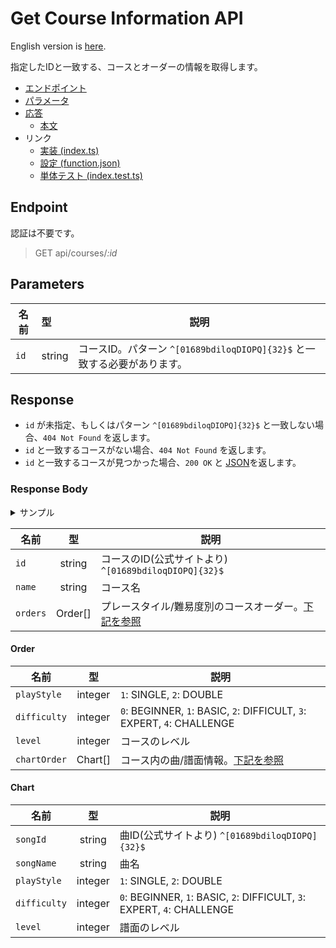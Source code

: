 # Get Course Information API

English version is [here](./README.md).

指定したIDと一致する、コースとオーダーの情報を取得します。

- [エンドポイント](#endpoint)
- [パラメータ](#parameters)
- [応答](#response)
  - [本文](#response-body)
- リンク
  - [実装 (index.ts)](index.ts)
  - [設定 (function.json)](function.json)
  - [単体テスト (index.test.ts)](index.test.ts)

## Endpoint

認証は不要です。

> GET api/courses/*:id*

## Parameters

|名前|型|説明|
|---|:--|---|
|`id`|string|コースID。パターン `^[01689bdiloqDIOPQ]{32}$` と一致する必要があります。|

## Response

- `id` が未指定、もしくはパターン `^[01689bdiloqDIOPQ]{32}$` と一致しない場合、`404 Not Found` を返します。
- `id` と一致するコースがない場合、`404 Not Found` を返します。
- `id` と一致するコースが見つかった場合、`200 OK` と [JSON](#response-body)を返します。

### Response Body

<details>
  <summary>サンプル</summary>

```json
{
  "id": "qbbOOO1QibO1861bqQII9lqlPiIoqb98",
  "name": "FIRST",
  "orders": [
    {
      "playStyle": 1,
      "difficulty": 0,
      "level": 4,
      "chartOrder": [
        {
          "songId": "lIlQ8DbPP6Iil1DOlQ6d8IPQblDQ8IiI",
          "songName": "HAVE YOU NEVER BEEN MELLOW (20th Anniversary Mix)",
          "difficulty": 0,
          "level": 2
        },
        {
          "songId": "b1do8OI6qDDlQO0PI16868ql6bdbI886",
          "songName": "MAKE IT BETTER",
          "difficulty": 0,
          "level": 3
        },
        {
          "songId": "Pb9II0oiI9ODQ8OP8IqIPQP9P68biqIi",
          "songName": "TRIP MACHINE",
          "difficulty": 0,
          "level": 3
        },
        {
          "songId": "06loOQ0DQb0DqbOibl6qO81qlIdoP9DI",
          "songName": "PARANOiA",
          "difficulty": 0,
          "level": 4
        }
      ]
    },
    {
      "playStyle": 1,
      "difficulty": 1,
      "level": 8,
      "chartOrder": [
        {
          "songId": "lIlQ8DbPP6Iil1DOlQ6d8IPQblDQ8IiI",
          "songName": "HAVE YOU NEVER BEEN MELLOW (20th Anniversary Mix)",
          "difficulty": 1,
          "level": 4
        },
        {
          "songId": "b1do8OI6qDDlQO0PI16868ql6bdbI886",
          "songName": "MAKE IT BETTER",
          "difficulty": 1,
          "level": 7
        },
        {
          "songId": "Pb9II0oiI9ODQ8OP8IqIPQP9P68biqIi",
          "songName": "TRIP MACHINE",
          "difficulty": 1,
          "level": 8
        },
        {
          "songId": "06loOQ0DQb0DqbOibl6qO81qlIdoP9DI",
          "songName": "PARANOiA",
          "difficulty": 1,
          "level": 8
        }
      ]
    },
    {
      "playStyle": 1,
      "difficulty": 2,
      "level": 9,
      "chartOrder": [
        {
          "songId": "lIlQ8DbPP6Iil1DOlQ6d8IPQblDQ8IiI",
          "songName": "HAVE YOU NEVER BEEN MELLOW (20th Anniversary Mix)",
          "difficulty": 2,
          "level": 6
        },
        {
          "songId": "b1do8OI6qDDlQO0PI16868ql6bdbI886",
          "songName": "MAKE IT BETTER",
          "difficulty": 2,
          "level": 9
        },
        {
          "songId": "Pb9II0oiI9ODQ8OP8IqIPQP9P68biqIi",
          "songName": "TRIP MACHINE",
          "difficulty": 2,
          "level": 9
        },
        {
          "songId": "06loOQ0DQb0DqbOibl6qO81qlIdoP9DI",
          "songName": "PARANOiA",
          "difficulty": 2,
          "level": 9
        }
      ]
    },
    {
      "playStyle": 1,
      "difficulty": 3,
      "level": 12,
      "chartOrder": [
        {
          "songId": "lIlQ8DbPP6Iil1DOlQ6d8IPQblDQ8IiI",
          "songName": "HAVE YOU NEVER BEEN MELLOW (20th Anniversary Mix)",
          "difficulty": 3,
          "level": 10
        },
        {
          "songId": "b1do8OI6qDDlQO0PI16868ql6bdbI886",
          "songName": "MAKE IT BETTER",
          "difficulty": 3,
          "level": 12
        },
        {
          "songId": "Pb9II0oiI9ODQ8OP8IqIPQP9P68biqIi",
          "songName": "TRIP MACHINE",
          "difficulty": 3,
          "level": 10
        },
        {
          "songId": "06loOQ0DQb0DqbOibl6qO81qlIdoP9DI",
          "songName": "PARANOiA",
          "difficulty": 3,
          "level": 11
        }
      ]
    },
    {
      "playStyle": 2,
      "difficulty": 1,
      "level": 9,
      "chartOrder": [
        {
          "songId": "lIlQ8DbPP6Iil1DOlQ6d8IPQblDQ8IiI",
          "songName": "HAVE YOU NEVER BEEN MELLOW (20th Anniversary Mix)",
          "difficulty": 1,
          "level": 4
        },
        {
          "songId": "b1do8OI6qDDlQO0PI16868ql6bdbI886",
          "songName": "MAKE IT BETTER",
          "difficulty": 1,
          "level": 7
        },
        {
          "songId": "Pb9II0oiI9ODQ8OP8IqIPQP9P68biqIi",
          "songName": "TRIP MACHINE",
          "difficulty": 1,
          "level": 9
        },
        {
          "songId": "06loOQ0DQb0DqbOibl6qO81qlIdoP9DI",
          "songName": "PARANOiA",
          "difficulty": 1,
          "level": 8
        }
      ]
    },
    {
      "playStyle": 2,
      "difficulty": 2,
      "level": 13,
      "chartOrder": [
        {
          "songId": "lIlQ8DbPP6Iil1DOlQ6d8IPQblDQ8IiI",
          "songName": "HAVE YOU NEVER BEEN MELLOW (20th Anniversary Mix)",
          "difficulty": 2,
          "level": 6
        },
        {
          "songId": "b1do8OI6qDDlQO0PI16868ql6bdbI886",
          "songName": "MAKE IT BETTER",
          "difficulty": 2,
          "level": 9
        },
        {
          "songId": "Pb9II0oiI9ODQ8OP8IqIPQP9P68biqIi",
          "songName": "TRIP MACHINE",
          "difficulty": 2,
          "level": 10
        },
        {
          "songId": "06loOQ0DQb0DqbOibl6qO81qlIdoP9DI",
          "songName": "PARANOiA",
          "difficulty": 2,
          "level": 13
        }
      ]
    },
    {
      "playStyle": 2,
      "difficulty": 3,
      "level": 11,
      "chartOrder": [
        {
          "songId": "lIlQ8DbPP6Iil1DOlQ6d8IPQblDQ8IiI",
          "songName": "HAVE YOU NEVER BEEN MELLOW (20th Anniversary Mix)",
          "difficulty": 3,
          "level": 10
        },
        {
          "songId": "b1do8OI6qDDlQO0PI16868ql6bdbI886",
          "songName": "MAKE IT BETTER",
          "difficulty": 3,
          "level": 11
        },
        {
          "songId": "Pb9II0oiI9ODQ8OP8IqIPQP9P68biqIi",
          "songName": "TRIP MACHINE",
          "difficulty": 3,
          "level": 10
        },
        {
          "songId": "06loOQ0DQb0DqbOibl6qO81qlIdoP9DI",
          "songName": "PARANOiA",
          "difficulty": 3,
          "level": 11
        }
      ]
    }
  ]
}
```

</details>

|名前|型|説明|
|----|:--:|-----------|
|`id`|string|コースのID(公式サイトより) `^[01689bdiloqDIOPQ]{32}$`|
|`name`|string|コース名|
|`orders`|Order\[\]|プレースタイル/難易度別のコースオーダー。[下記を参照](#order)|

#### Order

|名前|型|説明|
|----|:--:|-----------|
|`playStyle`|integer|`1`: SINGLE, `2`: DOUBLE|
|`difficulty`|integer|`0`: BEGINNER, `1`: BASIC, `2`: DIFFICULT, `3`: EXPERT, `4`: CHALLENGE|
|`level`|integer|コースのレベル|
|`chartOrder`|Chart\[\]|コース内の曲/譜面情報。[下記を参照](#chart)|

#### Chart

|名前|型|説明|
|----|:--:|-----------|
|`songId`|string|曲ID(公式サイトより) `^[01689bdiloqDIOPQ]{32}$`|
|`songName`|string|曲名|
|`playStyle`|integer|`1`: SINGLE, `2`: DOUBLE|
|`difficulty`|integer|`0`: BEGINNER, `1`: BASIC, `2`: DIFFICULT, `3`: EXPERT, `4`: CHALLENGE|
|`level`|integer|譜面のレベル|
